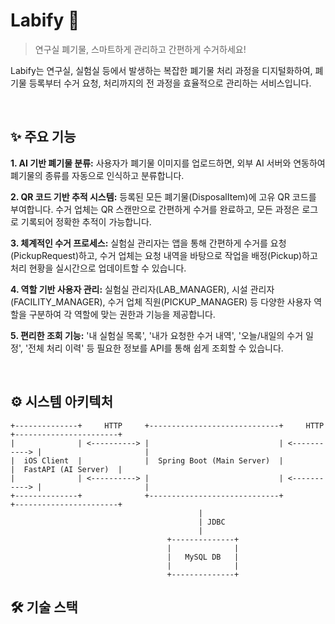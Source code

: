 # Labify 🧪
> 연구실 폐기물, 스마트하게 관리하고 간편하게 수거하세요!

Labify는 연구실, 실험실 등에서 발생하는 복잡한 폐기물 처리 과정을 디지털화하여, 폐기물 등록부터 수거 요청, 처리까지의 전 과정을 효율적으로 관리하는 서비스입니다.

<br>

## ✨ 주요 기능
**1. AI 기반 폐기물 분류:** 사용자가 폐기물 이미지를 업로드하면, 외부 AI 서버와 연동하여 폐기물의 종류를 자동으로 인식하고 분류합니다.

**2. QR 코드 기반 추적 시스템:** 등록된 모든 폐기물(DisposalItem)에 고유 QR 코드를 부여합니다. 수거 업체는 QR 스캔만으로 간편하게 수거를 완료하고, 모든 과정은 로그로 기록되어 정확한 추적이 가능합니다.

**3. 체계적인 수거 프로세스:** 실험실 관리자는 앱을 통해 간편하게 수거를 요청(PickupRequest)하고, 수거 업체는 요청 내역을 바탕으로 작업을 배정(Pickup)하고 처리 현황을 실시간으로 업데이트할 수 있습니다.

**4. 역할 기반 사용자 관리:** 실험실 관리자(LAB_MANAGER), 시설 관리자(FACILITY_MANAGER), 수거 업체 직원(PICKUP_MANAGER) 등 다양한 사용자 역할을 구분하여 각 역할에 맞는 권한과 기능을 제공합니다.

**5. 편리한 조회 기능:** '내 실험실 목록', '내가 요청한 수거 내역', '오늘/내일의 수거 일정', '전체 처리 이력' 등 필요한 정보를 API를 통해 쉽게 조회할 수 있습니다.

<br>

## ⚙️ 시스템 아키텍처

```
+--------------+     HTTP     +-----------------------------+     HTTP      +-----------------------+
|              | <----------> |                             | <-----------> |                       |
|  iOS Client  |              |  Spring Boot (Main Server)  |               |  FastAPI (AI Server)  |
|              | <----------> |                             | <-----------> |                       |
+--------------+              +-----------------------------+               +-----------------------+
                                          |
                                          | JDBC
                                          |
                                   +--------------+
                                   |              |
                                   |   MySQL DB   |
                                   |              |
                                   +--------------+
```
                                   
## 🛠️ 기술 스택
